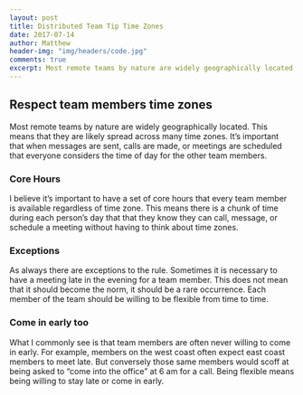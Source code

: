 ```yaml
---
layout: post
title: Distributed Team Tip Time Zones
date: 2017-07-14
author: Matthew
header-img: "img/headers/code.jpg"
comments: true
excerpt: Most remote teams by nature are widely geographically located. This means that they are likely spread across many time zones. It’s important that when messages are sent, calls are made, or meetings are scheduled that everyone considers the time of day for the other team members. 
---
```


## Respect team members time zones
Most remote teams by nature are widely geographically located. This means that they are likely spread across many time zones. It’s important that when messages are sent, calls are made, or meetings are scheduled that everyone considers the time of day for the other team members.

### Core Hours
I believe it’s important to have a set of core hours that every team member is available regardless of time zone.  This means there is a chunk of time during each person’s day that that they know they can call, message, or schedule a meeting without having to think about time zones.

### Exceptions
As always there are exceptions to the rule. Sometimes it is necessary to have a meeting late in the evening for a team member. This does not mean that it should become the norm, it should be a rare occurrence. Each member of the team should be willing to be flexible from time to time.

### Come in early too
What I commonly see is that team members are often never willing to come in early. For example, members on the west coast often expect east coast members to meet late. But conversely those same members would scoff at being asked to “come into the office” at 6 am for a call. Being flexible means being willing to stay late or come in early.
